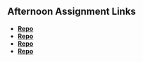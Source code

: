 ## Afternoon Assignment Links

* **[Repo](https://github.com/MarkKuzne/fs-journal)**
* **[Repo](https://github.com/MarkKuzne/coolsite)**
* **[Repo](https://github.com/MarkKuzne/royal-breakfast)**
* **[Repo](https://github.com/MarkKuzne/<ASSIGNMENT_REPO>)**
